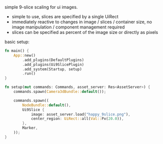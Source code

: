 simple 9-slice scaling for ui images. 

- simple to use, slices are specified by a single UiRect
- immediately reactive to changes in image / slices / container size, no image manipulation / component management required
- slices can be specified as percent of the image size or directly as pixels

basic setup: 
```rust
fn main() {
    App::new()
        .add_plugins(DefaultPlugins)
        .add_plugins(Ui9SlicePlugin)
        .add_system(Startup, setup)
        .run()
}

fn setup(mut commands: Commands, asset_server: Res<AssetServer>) {
    commands.spawn(Camera3dBundle::default());

    commands.spawn((
        NodeBundle::default(),
        Ui9Slice {
            image: asset_server.load("happy_9slice.png"),
            center_region: UiRect::all(Val::Px(20.0)),
        },
        Marker,
    ));
}
```